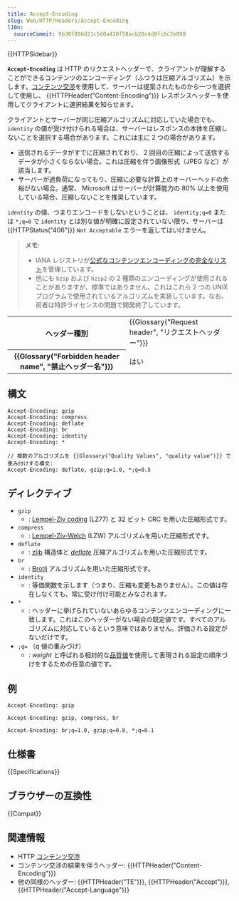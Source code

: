 ```yaml
---
title: Accept-Encoding
slug: Web/HTTP/Headers/Accept-Encoding
l10n:
  sourceCommit: 9b38f886d21c5d0a428f58acb20c4d0fc6c2e098
---
```


{{HTTPSidebar}}

**`Accept-Encoding`** は HTTP のリクエストヘッダーで、クライアントが理解することができるコンテンツのエンコーディング（ふつうは圧縮アルゴリズム）を示します。[コンテンツ交渉](/ja/docs/Web/HTTP/Content_negotiation)を使用して、サーバーは提案されたものから一つを選択して使用し、 {{HTTPHeader("Content-Encoding")}} レスポンスヘッダーを使用してクライアントに選択結果を知らせます。

クライアントとサーバーが同じ圧縮アルゴリズムに対応していた場合でも、 `identity` の値が受け付けられる場合は、サーバーはレスポンスの本体を圧縮しないことを選択する場合があります。これには主に 2 つの場合があります。

- 送信されるデータがすでに圧縮されており、 2 回目の圧縮によって送信するデータが小さくならない場合。これは圧縮を伴う画像形式（JPEG など）が該当します。
- サーバーが過負荷になってもり、圧縮に必要な計算上のオーバーヘッドの余裕がない場合。通常、 Microsoft はサーバーが計算能力の 80% 以上を使用している場合、圧縮しないことを推奨しています。

`identity` の値、つまりエンコードをしないということは、 `identity;q=0` または `*;q=0` で `identity` とは別な値が明確に設定されていない限り、サーバーは{{HTTPStatus("406")}} `Not Acceptable` エラーを返してはいけません。

> **メモ:**
>
> - IANA レジストリが[公式なコンテンツエンコーディングの完全なリスト](https://www.iana.org/assignments/http-parameters/http-parameters.xml#http-parameters-1)を管理しています。
> - 他にも `bzip` および `bzip2` の 2 種類のエンコーディングが使用されることがありますが、標準ではありません。これはこれら 2 つの UNIX プログラムで使用されているアルゴリズムを実装しています。なお、前者は特許ライセンスの問題で開発終了しています。

<table class="properties">
  <tbody>
    <tr>
      <th scope="row">ヘッダー種別</th>
      <td>{{Glossary("Request header", "リクエストヘッダー")}}</td>
    </tr>
    <tr>
      <th scope="row">{{Glossary("Forbidden header name", "禁止ヘッダー名")}}</th>
      <td>はい</td>
    </tr>
  </tbody>
</table>

## 構文

```http
Accept-Encoding: gzip
Accept-Encoding: compress
Accept-Encoding: deflate
Accept-Encoding: br
Accept-Encoding: identity
Accept-Encoding: *

// 複数のアルゴリズムを {{Glossary("Quality Values", "quality value")}} で重み付けする構文:
Accept-Encoding: deflate, gzip;q=1.0, *;q=0.5
```

## ディレクティブ

- `gzip`
  - : [Lempel-Ziv coding](https://ja.wikipedia.org/wiki/LZ77) (LZ77) と 32 ビット CRC を用いた圧縮形式です。
- `compress`
  - : [Lempel-Ziv-Welch](http://ja.wikipedia.org/wiki/LZW) (LZW) アルゴリズムを用いた圧縮形式です。
- `deflate`
  - : [zlib](http://ja.wikipedia.org/wiki/Zlib) 構造体と [_deflate_](http://ja.wikipedia.org/wiki/DEFLATE) 圧縮アルゴリズムを用いた圧縮形式です。
- `br`
  - : [Brotli](https://ja.wikipedia.org/wiki/Brotli) アルゴリズムを用いた圧縮形式です。
- `identity`
  - : 等価関数を示します（つまり、圧縮も変更もありません）。この値は存在しなくても、常に受け付け可能とみなされます。
- `*`
  - : ヘッダーに挙げられていないあらゆるコンテンツエンコーディングに一致します。これはこのヘッダーがない場合の既定値です。すべてのアルゴリズムに対応しているという意味ではありません。評価される設定がないだけです。
- `;q=` （q 値の重みづけ）
  - : _weight_ と呼ばれる相対的な[品質値](/ja/docs/Glossary/Quality_values)を使用して表現される設定の順序づけをするための任意の値です。

## 例

```http
Accept-Encoding: gzip

Accept-Encoding: gzip, compress, br

Accept-Encoding: br;q=1.0, gzip;q=0.8, *;q=0.1
```

## 仕様書

{{Specifications}}

## ブラウザーの互換性

{{Compat}}

## 関連情報

- HTTP [コンテンツ交渉](/ja/docs/Web/HTTP/Content_negotiation)
- コンテンツ交渉の結果を伴うヘッダー: {{HTTPHeader("Content-Encoding")}}
- 他の同様のヘッダー: {{HTTPHeader("TE")}}, {{HTTPHeader("Accept")}}, {{HTTPHeader("Accept-Language")}}
